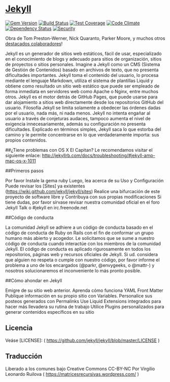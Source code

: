 # [Jekyll](http://jekyllrb.com/)

[![Gem Version](https://img.shields.io/gem/v/jekyll.svg)][ruby-gems]
[![Build Status](https://travis-ci.org/jekyll/jekyll.svg?branch=master)][travis]
[![Test Coverage](https://codeclimate.com/github/jekyll/jekyll/badges/coverage.svg)][coverage]
[![Code Climate](https://codeclimate.com/github/jekyll/jekyll/badges/gpa.svg)][codeclimate]
[![Dependency Status](https://gemnasium.com/jekyll/jekyll.svg)][gemnasium]
[![Security](https://hakiri.io/github/jekyll/jekyll/master.svg)][hakiri]

[ruby-gems]: https://rubygems.org/gems/jekyll
[gemnasium]: https://gemnasium.com/jekyll/jekyll
[codeclimate]: https://codeclimate.com/github/jekyll/jekyll
[coverage]: https://codeclimate.com/github/jekyll/jekyll/coverage
[hakiri]: https://hakiri.io/github/jekyll/jekyll/master
[travis]: https://travis-ci.org/jekyll/jekyll

Obra de Tom Preston-Werner, Nick Quaranto, Parker Moore, y muchos otros [destacados colaboradores](https://github.com/jekyll/jekyll/graphs/contributors)!

Jekyll es un generador de sitios web estáticos, fácil de usar, especializado en el conocimiento de blogs y adecuado para sitios de organización, sitios de proyectos o sitios personales. Imagine a Jekyll como un CMS (Sistema de Gestión de Contenidos) basado en archivos de texto, que no presenta dificultades importantes. Jekyll toma el contenido del usuario, lo procesa mediante el lenguaje Markdown, utiliza el sistema de plantillas Liquid y obtiene como resultado un sitio web estático que puede ser empleado de forma inmediata en servidores web como Apache o Nginx, entre muchos otros. Jekyll es el motor detrás de GitHub Pages, que puede usarse para dar alojamiento a sitios web directamente desde los repositorios GitHub del usuario. 
Filosofía 
Jekyll se limita solamente a obedecer las órdenes dadas por el usuario, nada más, ni nada menos. Jekyll no intenta engañar al usuario a través de conjeturas audaces, tampoco aumenta el nivel de exigencia innecesariamente, además su configuración no presenta dificultades. Explicado en términos simples, Jekyll saca lo que estorba del camino y le permite concentrarse en lo que verdaderamente importa: sus propios contenidos. 

##¿Tiene problemas con OS X El Capitan? 
Le recomendamos visitar el siguiente enlace: http://jekyllrb.com/docs/troubleshooting/#jekyll-amp-mac-os-x-1011 

##Primeros pasos 

Por favor Instale la gema ruby
Luego, lea acerca de su Uso y Configuración
Puede revisar los [Sites] ya existentes (https://wiki.github.com/jekyll/jekyll/sites)
Realice una bifurcación de este proyecto de software libre y Contribuya con sus propias modificaciones
Si tiene dudas, por favor sírvase revisar nuestra comunidad oficial en el foro Jekyll Talk o #jekyll en irc.freenode.net 

##Código de conducta 

La comunidad Jekyll se adhiere a un código de conducta basado en el código de conducta de Ruby on Rails con el fin de conformar un grupo humano más abierto y acogedor. 
Le solicitamos que se sume a nuestro código de conducta cuando interactúe con los miembros de la comunidad Jekyll. El código de conducta es aplicado rigurosamente en todos los repositorios, páginas web y recursos oficiales de Jekyll. Si ud. considera que alguien no respeta o cumple con nuestro código, por favor informe el problema a uno de los encargados (@parkr, @envygeeks, o @mattr-)  y nosotros solucionaremos el inconveniente lo más pronto posible. 

##Cómo ahondar en Jekyll 

Emigre de su sitio web anterior.
Aprenda cómo funciona YAML Front Matter 
Publique información en su propio sitio con Variables.
Personalice sus posteos generados con Permalinks 
Use Liquid Extensions integrados para hacer más llevadera su rutina de trabajo
Utilice Plugins personalizados para generar contenidos específicos en su sitio 

## Licencia 
Veáse [LICENSE]: ( https://github.com/jekyll/jekyll/blob/master/LICENSE )

## Traducción

Liberado a los comunes bajo Creative Commons CC-BY-NC  Por Virgilio Leonardo Ruilova ( https://matricesrecursivas.wordpress.com/ )
